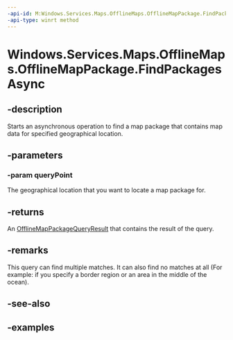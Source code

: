 ```yaml
---
-api-id: M:Windows.Services.Maps.OfflineMaps.OfflineMapPackage.FindPackagesAsync(Windows.Devices.Geolocation.Geopoint)
-api-type: winrt method
---
```


<!-- Method syntax.
public IAsyncOperation<OfflineMapPackageQueryResult> OfflineMapPackage.FindPackagesAsync(Geopoint queryPoint)
-->

# Windows.Services.Maps.OfflineMaps.OfflineMapPackage.FindPackagesAsync


## -description

Starts an asynchronous operation to find a map package that contains map data for specified geographical location.

## -parameters

### -param queryPoint

The geographical location that you want to locate a map package for.

## -returns

An [OfflineMapPackageQueryResult](offlinemappackagequeryresult.md) that contains the result of the query.

## -remarks

This query can find multiple matches. It can also find no matches at all (For example: if you specify a border region or an area in the middle of the ocean).

## -see-also

## -examples

